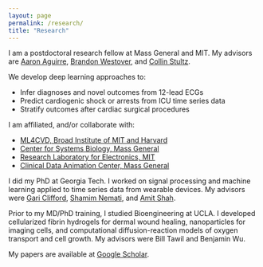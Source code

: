 ```yaml
---
layout: page
permalink: /research/
title: "Research"
---
```


I am a postdoctoral research fellow at Mass General and MIT. My advisors are [Aaron Aguirre][aa], [Brandon Westover][bw], and [Collin Stultz][cs].

We develop deep learning approaches to:
* Infer diagnoses and novel outcomes from 12-lead ECGs
* Predict cardiogenic shock or arrests from ICU time series data
* Stratify outcomes after cardiac surgical procedures

I am affiliated, and/or collaborate with:
* [ML4CVD, Broad Institute of MIT and Harvard][broad]  
* [Center for Systems Biology, Mass General][csb]     
* [Research Laboratory for Electronics, MIT][rle]  
* [Clinical Data Animation Center, Mass General][cdac]   

I did my PhD at Georgia Tech. I worked on signal processing and machine learning applied to time series data from wearable devices. My advisors were [Gari Clifford][gc], [Shamim Nemati][sn], and [Amit Shah][as].

Prior to my MD/PhD training, I studied Bioengineering at UCLA. I developed cellularized fibrin hydrogels for dermal wound healing, nanoparticles for imaging cells, and computational diffusion-reaction models of oxygen transport and cell growth. My advisors were Bill Tawil and Benjamin Wu.

My papers are available at [Google Scholar][scholar].

[aa]: https://csb.mgh.harvard.edu/aaron_aguirre
[bw]: https://scholar.google.com/citations?hl=en&user=helCG6IAAAAJ&view_op=list_works&sortby=pubdate
[cs]: https://www.rle.mit.edu/cb/people/
[gc]: http://gdclifford.info/people/gari
[sn]: http://nematilab.info/people/shamim/index.html
[as]: https://sph.emory.edu/faculty/profile/index.php?FID=amit-shah-5975
[csb]: https://csb.mgh.harvard.edu 
[rle]: https://www.rle.mit.edu
[broad]: https://www.broadinstitute.org/data-sciences-platform
[cdac]: http://cdac.mgh.harvard.edu
[scholar]: https://scholar.google.com/citations?hl=en&user=APy8nq4AAAAJ&view_op=list_works&sortby=pubdate
